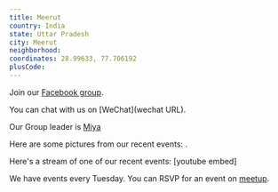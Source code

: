 ```yaml
---
title: Meerut
country: India
state: Uttar Pradesh
city: Meerut
neighborhood: 
coordinates: 28.99633, 77.706192
plusCode:
---
```

Join our [Facebook group](https://www.facebook.com/groups/free.code.camp.meerut).

You can chat with us on [WeChat](wechat URL).

Our Group leader is [Miya](freecodecamp.org/miya)

Here are some pictures from our recent events:
![]().

Here's a stream of one of our recent events:
[youtube embed]

We have events every Tuesday. You can RSVP for an event on [meetup](meetupurl).
